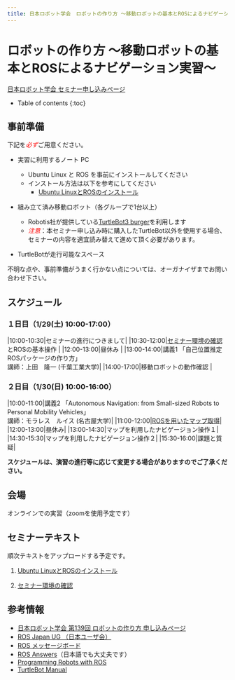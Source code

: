 ```yaml
---
title: 日本ロボット学会　ロボットの作り方 ～移動ロボットの基本とROSによるナビゲーション実習～
---
```


# ロボットの作り方 ～移動ロボットの基本とROSによるナビゲーション実習～

[日本ロボット学会 セミナー申し込みページ](https://www.rsj.or.jp/event/seminar/news/2021/s139.html)

- Table of contents
{:toc}

## 事前準備

下記を<span style="color:red">*必ず*</span>ご用意ください。

- 実習に利用するノート PC
  - Ubuntu Linux と ROS を事前にインストールしてください
  - インストール方法は以下を参考にしてください
    - [Ubuntu LinuxとROSのインストール](linux_and_ros_install.md)

- 組み立て済み移動ロボット（各グループで1台以上）
  - Robotis社が提供している[TurtleBot3 burger](https://emanual.robotis.com/docs/en/platform/turtlebot3/overview/)を利用します
  - <span style="color:red">_注意_</span>：本セミナー申し込み時に購入したTurtleBot以外を使用する場合、セミナーの内容を適宜読み替えて進めて頂く必要があります。
- TurtleBotが走行可能なスペース

不明な点や、事前準備がうまく行かない点については、オーガナイザまでお問い合わせ下さい。

## スケジュール

### １日目（1/29(土) 10:00-17:00）

|10:00-10:30|セミナーの進行につきまして|
|10:30-12:00|[セミナー環境の確認](linux_basics.md)とROSの基本操作 |
|12:00-13:00|昼休み |
|13:00-14:00|講義1 「自己位置推定ROSパッケージの作り方」<br>講師：上田　隆一 (千葉工業大学)|
|14:00-17:00|移動ロボットの動作確認 |

<!--|15:00-16:30|[ROSを用いたマップ取得](slam-basics.html)|-->
<!--|15:00-16:30|[ROS Navigationの利用](ros-navigation.html)|-->

### ２日目（1/30(日) 10:00-16:00）

|10:00-11:00|講義2 「Autonomous Navigation: from Small-sized Robots to Personal Mobility Vehicles」<br>講師：モラレス　ルイス (名古屋大学)|
|11:00-12:00|[ROSを用いたマップ取得](slam-basics.html)|
|12:00-13:00|昼休み|
|13:00-14:30|マップを利用したナビゲージョン操作１|
|14:30-15:30|マップを利用したナビゲージョン操作２|
|15:30-16:00|課題と質疑|

<!--|13:30-15:00|[障害物認識と回避](obstacle-detection.html)|-->

**スケジュールは、演習の進行等に応じて変更する場合がありますのでご了承ください。**

## 会場

オンラインでの実習（zoomを使用予定です）


## セミナーテキスト
順次テキストをアップロードする予定です。

1. [Ubuntu LinuxとROSのインストール](linux_and_ros_install.html)

1. [セミナー環境の確認](linux_basics.html)

<!--
1. [Linux の基本操作](linux_basics.html)

1. [ROSの基本操作](ros_basics.html)

1. [Turtlebot3の基本操作](turtlebot-basics.html)

1. [ROSを用いたマップ取得](slam-basics.html)

1. [マップを利用したナビゲージョン操作１](map-navigation.html)

1. [マップを利用したナビゲージョン操作２](map-navigation-2.html)

1. [障害物認識と回避](obstacle-detection.html)
 -->

## 参考情報

- [日本ロボット学会 第139回 ロボットの作り方 申し込みページ](https://www.rsj.or.jp/event/seminar/news/2021/s139.html)
- [ROS Japan UG （日本ユーザ会）](https://rosjp.connpass.com/)
- [ROS メッセージボード](https://discourse.ros.org/)
- [ROS Answers](http://answers.ros.org/)（日本語でも大丈夫です）
- [Programming Robots with ROS](http://shop.oreilly.com/product/0636920024736.do)
- [TurtleBot Manual](https://emanual.robotis.com/docs/en/platform/turtlebot3/overview/)